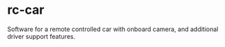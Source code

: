 # rc-car
Software for a remote controlled car with onboard camera, and additional driver support features.
